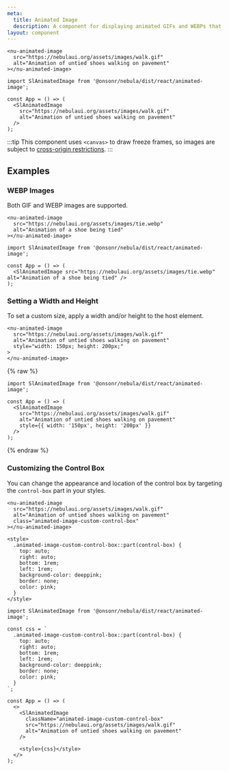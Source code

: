 ```yaml
---
meta:
  title: Animated Image
  description: A component for displaying animated GIFs and WEBPs that play and pause on interaction.
layout: component
---
```


```html:preview
<nu-animated-image
  src="https://nebulaui.org/assets/images/walk.gif"
  alt="Animation of untied shoes walking on pavement"
></nu-animated-image>
```

```jsx:react
import SlAnimatedImage from '@onsonr/nebula/dist/react/animated-image';

const App = () => (
  <SlAnimatedImage
    src="https://nebulaui.org/assets/images/walk.gif"
    alt="Animation of untied shoes walking on pavement"
  />
);
```

:::tip
This component uses `<canvas>` to draw freeze frames, so images are subject to [cross-origin restrictions](https://developer.mozilla.org/en-US/docs/Web/HTML/CORS_enabled_image).
:::

## Examples

### WEBP Images

Both GIF and WEBP images are supported.

```html:preview
<nu-animated-image
  src="https://nebulaui.org/assets/images/tie.webp"
  alt="Animation of a shoe being tied"
></nu-animated-image>
```

```jsx:react
import SlAnimatedImage from '@onsonr/nebula/dist/react/animated-image';

const App = () => (
  <SlAnimatedImage src="https://nebulaui.org/assets/images/tie.webp" alt="Animation of a shoe being tied" />
);
```

### Setting a Width and Height

To set a custom size, apply a width and/or height to the host element.

```html:preview
<nu-animated-image
  src="https://nebulaui.org/assets/images/walk.gif"
  alt="Animation of untied shoes walking on pavement"
  style="width: 150px; height: 200px;"
>
</nu-animated-image>
```

{% raw %}

```jsx:react
import SlAnimatedImage from '@onsonr/nebula/dist/react/animated-image';

const App = () => (
  <SlAnimatedImage
    src="https://nebulaui.org/assets/images/walk.gif"
    alt="Animation of untied shoes walking on pavement"
    style={{ width: '150px', height: '200px' }}
  />
);
```

{% endraw %}

### Customizing the Control Box

You can change the appearance and location of the control box by targeting the `control-box` part in your styles.

```html:preview
<nu-animated-image
  src="https://nebulaui.org/assets/images/walk.gif"
  alt="Animation of untied shoes walking on pavement"
  class="animated-image-custom-control-box"
></nu-animated-image>

<style>
  .animated-image-custom-control-box::part(control-box) {
    top: auto;
    right: auto;
    bottom: 1rem;
    left: 1rem;
    background-color: deeppink;
    border: none;
    color: pink;
  }
</style>
```

```jsx:react
import SlAnimatedImage from '@onsonr/nebula/dist/react/animated-image';

const css = `
  .animated-image-custom-control-box::part(control-box) {
    top: auto;
    right: auto;
    bottom: 1rem;
    left: 1rem;
    background-color: deeppink;
    border: none;
    color: pink;
  }
`;

const App = () => (
  <>
    <SlAnimatedImage
      className="animated-image-custom-control-box"
      src="https://nebulaui.org/assets/images/walk.gif"
      alt="Animation of untied shoes walking on pavement"
    />

    <style>{css}</style>
  </>
);
```
